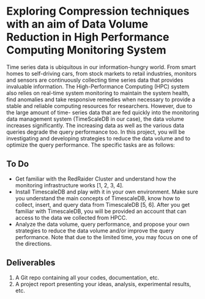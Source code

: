 # Exploring Compression techniques with an aim of Data Volume Reduction in High Performance Computing Monitoring System
Time series data is ubiquitous in our information-hungry world. From smart homes to self-driving cars, from stock markets to retail industries, monitors and sensors are continuously collecting time series data that provides invaluable information. The High-Performance Computing (HPC) system also relies on real-time system monitoring to maintain the system health, find anomalies and take responsive remedies when necessary to provide a stable and reliable computing resources for researchers. However, due to the large amount of time- series data that are fed quickly into the monitoring data management system (TimeScaleDB in our case), the data volume increases significantly. The increasing data as well as the various data queries degrade the query performance too. In this project, you will be investigating and developing strategies to reduce the data volume and to optimize the query performance. The specific tasks are as follows:
## To Do
- Get familiar with the RedRaider Cluster and understand how the monitoring infrastructure works [1, 2, 3, 4].
- Install TimescaleDB and play with it in your own environment. Make sure you understand the main concepts of TimescaleDB, know how to collect, insert, and query data from TimescaleDB [5, 6]. After you get familiar with TimescaleDB, you will be provided an account that can access to the data we collected from HPCC.
- Analyze the data volume, query performance, and propose your own strategies to reduce the data volume and/or improve the query performance. Note that due to the limited time, you may focus on one of the directions.
## Deliverables
1. A Git repo containing all your codes, documentation, etc.
2. A project report presenting your ideas, analysis, experimental results, etc.
